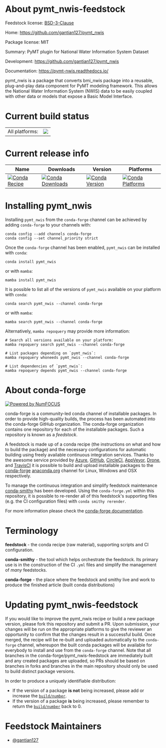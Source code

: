 About pymt_nwis-feedstock
=========================

Feedstock license: [BSD-3-Clause](https://github.com/conda-forge/pymt_nwis-feedstock/blob/main/LICENSE.txt)

Home: https://github.com/gantian127/pymt_nwis

Package license: MIT

Summary: PyMT plugin for National Water Information System Dataset

Development: https://github.com/gantian127/pymt_nwis

Documentation: https://pymt-nwis.readthedocs.io/

pymt_nwis is a package that converts bmi_nwis package into a reusable,
plug-and-play data component for PyMT modeling framework. This allows
the National Water Information System (NWIS) data to be easily coupled
with other data or models that expose a Basic Model Interface.


Current build status
====================


<table><tr><td>All platforms:</td>
    <td>
      <a href="https://dev.azure.com/conda-forge/feedstock-builds/_build/latest?definitionId=18345&branchName=main">
        <img src="https://dev.azure.com/conda-forge/feedstock-builds/_apis/build/status/pymt_nwis-feedstock?branchName=main">
      </a>
    </td>
  </tr>
</table>

Current release info
====================

| Name | Downloads | Version | Platforms |
| --- | --- | --- | --- |
| [![Conda Recipe](https://img.shields.io/badge/recipe-pymt_nwis-green.svg)](https://anaconda.org/conda-forge/pymt_nwis) | [![Conda Downloads](https://img.shields.io/conda/dn/conda-forge/pymt_nwis.svg)](https://anaconda.org/conda-forge/pymt_nwis) | [![Conda Version](https://img.shields.io/conda/vn/conda-forge/pymt_nwis.svg)](https://anaconda.org/conda-forge/pymt_nwis) | [![Conda Platforms](https://img.shields.io/conda/pn/conda-forge/pymt_nwis.svg)](https://anaconda.org/conda-forge/pymt_nwis) |

Installing pymt_nwis
====================

Installing `pymt_nwis` from the `conda-forge` channel can be achieved by adding `conda-forge` to your channels with:

```
conda config --add channels conda-forge
conda config --set channel_priority strict
```

Once the `conda-forge` channel has been enabled, `pymt_nwis` can be installed with `conda`:

```
conda install pymt_nwis
```

or with `mamba`:

```
mamba install pymt_nwis
```

It is possible to list all of the versions of `pymt_nwis` available on your platform with `conda`:

```
conda search pymt_nwis --channel conda-forge
```

or with `mamba`:

```
mamba search pymt_nwis --channel conda-forge
```

Alternatively, `mamba repoquery` may provide more information:

```
# Search all versions available on your platform:
mamba repoquery search pymt_nwis --channel conda-forge

# List packages depending on `pymt_nwis`:
mamba repoquery whoneeds pymt_nwis --channel conda-forge

# List dependencies of `pymt_nwis`:
mamba repoquery depends pymt_nwis --channel conda-forge
```


About conda-forge
=================

[![Powered by
NumFOCUS](https://img.shields.io/badge/powered%20by-NumFOCUS-orange.svg?style=flat&colorA=E1523D&colorB=007D8A)](https://numfocus.org)

conda-forge is a community-led conda channel of installable packages.
In order to provide high-quality builds, the process has been automated into the
conda-forge GitHub organization. The conda-forge organization contains one repository
for each of the installable packages. Such a repository is known as a *feedstock*.

A feedstock is made up of a conda recipe (the instructions on what and how to build
the package) and the necessary configurations for automatic building using freely
available continuous integration services. Thanks to the awesome service provided by
[Azure](https://azure.microsoft.com/en-us/services/devops/), [GitHub](https://github.com/),
[CircleCI](https://circleci.com/), [AppVeyor](https://www.appveyor.com/),
[Drone](https://cloud.drone.io/welcome), and [TravisCI](https://travis-ci.com/)
it is possible to build and upload installable packages to the
[conda-forge](https://anaconda.org/conda-forge) [anaconda.org](https://anaconda.org/)
channel for Linux, Windows and OSX respectively.

To manage the continuous integration and simplify feedstock maintenance
[conda-smithy](https://github.com/conda-forge/conda-smithy) has been developed.
Using the ``conda-forge.yml`` within this repository, it is possible to re-render all of
this feedstock's supporting files (e.g. the CI configuration files) with ``conda smithy rerender``.

For more information please check the [conda-forge documentation](https://conda-forge.org/docs/).

Terminology
===========

**feedstock** - the conda recipe (raw material), supporting scripts and CI configuration.

**conda-smithy** - the tool which helps orchestrate the feedstock.
                   Its primary use is in the construction of the CI ``.yml`` files
                   and simplify the management of *many* feedstocks.

**conda-forge** - the place where the feedstock and smithy live and work to
                  produce the finished article (built conda distributions)


Updating pymt_nwis-feedstock
============================

If you would like to improve the pymt_nwis recipe or build a new
package version, please fork this repository and submit a PR. Upon submission,
your changes will be run on the appropriate platforms to give the reviewer an
opportunity to confirm that the changes result in a successful build. Once
merged, the recipe will be re-built and uploaded automatically to the
`conda-forge` channel, whereupon the built conda packages will be available for
everybody to install and use from the `conda-forge` channel.
Note that all branches in the conda-forge/pymt_nwis-feedstock are
immediately built and any created packages are uploaded, so PRs should be based
on branches in forks and branches in the main repository should only be used to
build distinct package versions.

In order to produce a uniquely identifiable distribution:
 * If the version of a package **is not** being increased, please add or increase
   the [``build/number``](https://docs.conda.io/projects/conda-build/en/latest/resources/define-metadata.html#build-number-and-string).
 * If the version of a package **is** being increased, please remember to return
   the [``build/number``](https://docs.conda.io/projects/conda-build/en/latest/resources/define-metadata.html#build-number-and-string)
   back to 0.

Feedstock Maintainers
=====================

* [@gantian127](https://github.com/gantian127/)

